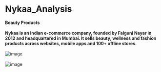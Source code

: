 # Nykaa_Analysis
**Beauty Products**\
\
**Nykaa is an Indian e-commerce company, founded by Falguni Nayar in 2012 and headquartered in Mumbai. It sells beauty, wellness and fashion products across websites, mobile apps and 100+ offline stores.**\
\
![image](https://github.com/Swati-Latta/Nykaa_Analysis/assets/134490572/ad36fd28-3cf1-4124-a3d0-d0dda47558c9)
\
\
![image](https://github.com/Swati-Latta/Nykaa_Analysis/assets/134490572/e5c0931b-7d4c-4c35-bf02-510cb335bfeb)
